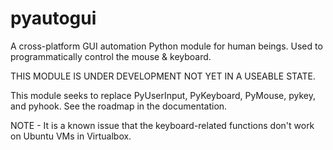 pyautogui
=========

A cross-platform GUI automation Python module for human beings. Used to programmatically control the mouse &amp; keyboard.

THIS MODULE IS UNDER DEVELOPMENT NOT YET IN A USEABLE STATE.

This module seeks to replace PyUserInput, PyKeyboard, PyMouse, pykey, and pyhook. See the roadmap in the documentation.

NOTE - It is a known issue that the keyboard-related functions don't work on Ubuntu VMs in Virtualbox.